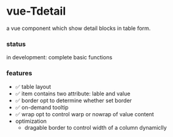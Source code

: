 # vue-Tdetail

a vue component which show detail blocks in table form.

### status

in development: complete basic functions

### features

- ✅ table layout
- ✅ item contains two attribute: lable and value
- ✅ border opt to determine whether set border
- ✅ on-demand tooltip
- ✅ wrap opt to control warp or nowrap of value content
- optimization
  - dragable border to control width of a column dynamiclly
